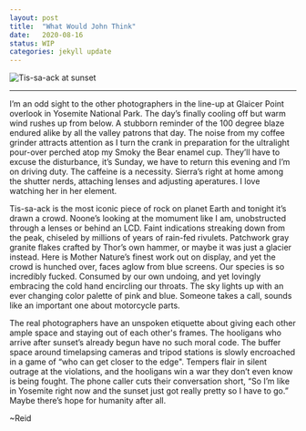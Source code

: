 ```yaml
---
layout: post
title:  "What Would John Think"
date:   2020-08-16
status: WIP
categories: jekyll update
--- 
```


![Tis-sa-ack at sunset][Tis-sa-ack]

---

I’m an odd sight to the other photographers in the line-up at Glaicer Point overlook in Yosemite National Park. The day’s finally cooling off but warm wind rushes up from below. A stubborn reminder of the 100 degree blaze endured alike by all the valley patrons that day.  The noise from my coffee grinder attracts attention as I turn the crank in preparation for the ultralight pour-over perched atop my Smoky the Bear enamel cup. They’ll have to excuse the disturbance, it’s Sunday, we have to return this evening and I’m on driving duty.  The caffeine is a necessity.  Sierra’s right at home among the shutter nerds, attaching lenses and adjusting aperatures. I love watching her in her element.

Tis-sa-ack is the most iconic piece of rock on planet Earth and tonight it’s drawn a crowd. Noone’s looking at the momument like I am, unobstructed through a lenses or behind an LCD.  Faint indications streaking down from the peak, chiseled by millions of years of rain-fed rivulets.  Patchwork gray granite flakes crafted by Thor’s own hammer, or maybe it was just a glacier instead. Here is Mother Nature’s finest work out on display, and yet the crowd is hunched over, faces aglow from blue screens.  Our species is so incredibly fucked.  Consumed by our own undoing, and yet lovingly embracing the cold hand encircling our throats. The sky lights up with an ever changing color palette of pink and blue.  Someone takes a call, sounds like an important one about motorcycle parts.

The real photographers have an unspoken etiquette about giving each other ample space and staying out of each other's frames.  The hooligans who arrive after sunset’s already begun have no such moral code. The buffer space around timelapsing cameras and tripod stations is slowly encroached in a game of “who can get closer to the edge".  Tempers flair in silent outrage at the violations, and the hooligans win a war they don’t even know is being fought.  The phone caller cuts their conversation short, “So I’m like in Yosemite right now and the sunset just got really pretty so I have to go.” Maybe there’s hope for humanity after all.

~Reid

[Tis-sa-ack]: https://lh3.googleusercontent.com/xu7tPdRgKmwNmOn_EbDZgGYTwHmqNtbXVmsJtsXFSQu68GlBxTuJOnaYDGSKm7qHt7lK4uGo6vhiHxSNSVZiD7nHOujzCNbItvtwl6_AO4__QVxWvnEIPQOXBi-HH4pVKxCnupCEQQ=w2400 "Tis sa ack"
<!--stackedit_data:
eyJoaXN0b3J5IjpbNTY4MTE4NzcwLDE2NDk5OTM5MTcsLTQ3MT
g0NTYxNSwxMTU4Njk1ODg5XX0=
-->